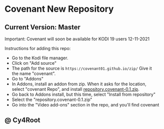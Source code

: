 # Covenant New Repository 
## Current Version: Master

Important:
Covenant will soon be available for KODI 19 users
12-11-2021

Instructions for adding this repo:



<p align="left">
  <ul>
    <li>Go to the Kodi file manager.</li>
    <li>Click on "Add source"</li>
    <li>The path for the source is <code>https://covenant01.github.io/zip/</code> Give it the name "covenant".</li>
    <li>Go to "Addons"</li>
    <li>In Addons, install an addon from zip.  When it asks for the location, select "covenant Repo", and install <a href="repository.covenant-0.1.zip">repository.covenant-0.1.zip</a>.</li>
    <li>Go back to Addons install, but this time, select "Install from repository"</li>
    <li>Select the "repository.covenant-0.1.zip"</li>
    <li>Go into the "Video add-ons" section in the repo, and you'll find covenant</li>
  </ul>
</p>

## @ Cy4Root











